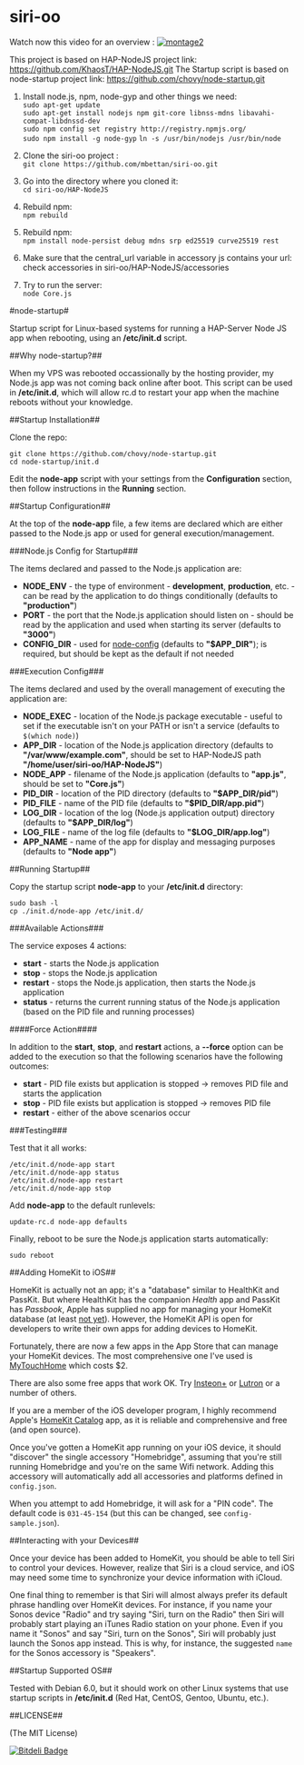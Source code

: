 # siri-oo
Watch now this video for an overview : 
[![montage2](https://cloud.githubusercontent.com/assets/14251830/16616715/4a6a0e88-437f-11e6-9bc4-825f6166f84c.png)](https://www.youtube.com/watch?v=DLW6PzS7jzw&index=1&list=PLTHT-7anq_BWCvIChJ1G9BFmtZhZ4d3Oz)

This project is based on HAP-NodeJS project link: https://github.com/KhaosT/HAP-NodeJS.git
The Startup script is based on node-startup project link: https://github.com/chovy/node-startup.git

1. Install node.js, npm, node-gyp and other things we need:  
     ``sudo apt-get update``  
     ``sudo apt-get install nodejs npm git-core libnss-mdns libavahi-compat-libdnssd-dev``  
     ``sudo npm config set registry http://registry.npmjs.org/``  
     ``sudo npm install -g node-gyp``
     ``ln -s /usr/bin/nodejs /usr/bin/node``

1. Clone the siri-oo project :  
     ``git clone https://github.com/mbettan/siri-oo.git``  

1. Go into the directory where you cloned it:  
    ``cd siri-oo/HAP-NodeJS``  

1. Rebuild npm:  
    ``npm rebuild``  

1. Rebuild npm:  
    ``npm install node-persist debug mdns srp ed25519 curve25519 rest``

1. Make sure that the central_url variable in accessory js contains your url:  
    check accessories in siri-oo/HAP-NodeJS/accessories

1. Try to run the server:  
    ``node Core.js``  

#node-startup#

Startup script for Linux-based systems for running a HAP-Server Node JS app when rebooting, using an **/etc/init.d** script.


##Why node-startup?##

When my VPS was rebooted occassionally by the hosting provider, my Node.js app was not coming back online after boot. This script can be used in **/etc/init.d**, which will allow rc.d to restart your app when the machine reboots without your knowledge.

##Startup Installation##

Clone the repo:

    git clone https://github.com/chovy/node-startup.git
    cd node-startup/init.d

Edit the **node-app** script with your settings from the **Configuration** section, then follow instructions in the **Running** section.

##Startup Configuration##

At the top of the **node-app** file, a few items are declared which are either passed to the Node.js app or used for general execution/management.

###Node.js Config for Startup###

The items declared and passed to the Node.js application are:

- **NODE_ENV** - the type of environment - **development**, **production**, etc. - can be read by the application to do things conditionally (defaults to **"production"**)
- **PORT** - the port that the Node.js application should listen on - should be read by the application and used when starting its server (defaults to **"3000"**)
- **CONFIG_DIR** - used for [node-config](https://github.com/lorenwest/node-config) (defaults to **"$APP_DIR"**); is required, but should be kept as the default if not needed

###Execution Config###

The items declared and used by the overall management of executing the application are:

- **NODE_EXEC** - location of the Node.js package executable - useful to set if the executable isn't on your PATH or isn't a service (defaults to `$(which node)`)
- **APP_DIR** - location of the Node.js application directory (defaults to **"/var/www/example.com"**, should be set to HAP-NodeJS path **"/home/user/siri-oo/HAP-NodeJS"**)
- **NODE_APP** - filename of the Node.js application (defaults to **"app.js"**, should be set to **"Core.js"**)
- **PID_DIR** - location of the PID directory (defaults to **"$APP_DIR/pid"**)
- **PID_FILE** - name of the PID file (defaults to **"$PID_DIR/app.pid"**)
- **LOG_DIR** - location of the log (Node.js application output) directory (defaults to **"$APP_DIR/log"**)
- **LOG_FILE** - name of the log file (defaults to **"$LOG_DIR/app.log"**)
- **APP_NAME** - name of the app for display and messaging purposes (defaults to **"Node app"**)

##Running Startup##
	
Copy the startup script **node-app** to your **/etc/init.d** directory:

    sudo bash -l
    cp ./init.d/node-app /etc/init.d/

###Available Actions###

The service exposes 4 actions:

- **start** - starts the Node.js application
- **stop** - stops the Node.js application
- **restart** - stops the Node.js application, then starts the Node.js application
- **status** - returns the current running status of the Node.js application (based on the PID file and running processes)

####Force Action####

In addition to the **start**, **stop**, and **restart** actions, a **--force** option can be added to the execution so that the following scenarios have the following outcomes:

- **start** - PID file exists but application is stopped -> removes PID file and starts the application
- **stop** - PID file exists but application is stopped -> removes PID file
- **restart** - either of the above scenarios occur

###Testing###

Test that it all works:

    /etc/init.d/node-app start
    /etc/init.d/node-app status
    /etc/init.d/node-app restart
    /etc/init.d/node-app stop

Add **node-app** to the default runlevels:

    update-rc.d node-app defaults

Finally, reboot to be sure the Node.js application starts automatically:

    sudo reboot

##Adding HomeKit to iOS##

HomeKit is actually not an app; it's a "database" similar to HealthKit and PassKit. But where HealthKit has the companion _Health_ app and PassKit has _Passbook_, Apple has supplied no app for managing your HomeKit database (at least [not yet](http://9to5mac.com/2015/05/20/apples-planned-ios-9-home-app-uses-virtual-rooms-to-manage-homekit-accessories/)). However, the HomeKit API is open for developers to write their own apps for adding devices to HomeKit.

Fortunately, there are now a few apps in the App Store that can manage your HomeKit devices. The most comprehensive one I've used is [MyTouchHome](https://itunes.apple.com/us/app/mytouchhome/id965142360?mt=8&at=11lvmd&ct=mhweb) which costs $2.

There are also some free apps that work OK. Try [Insteon+](https://itunes.apple.com/US/app/id919270334?mt=8) or [Lutron](https://itunes.apple.com/us/app/lutron-app-for-caseta-wireless/id886753021?mt=8) or a number of others.

If you are a member of the iOS developer program, I highly recommend Apple's [HomeKit Catalog](https://developer.apple.com/library/ios/samplecode/HomeKitCatalog/Introduction/Intro.html) app, as it is reliable and comprehensive and free (and open source).

Once you've gotten a HomeKit app running on your iOS device, it should "discover" the single accessory "Homebridge", assuming that you're still running Homebridge and you're on the same Wifi network. Adding this accessory will automatically add all accessories and platforms defined in `config.json`.

When you attempt to add Homebridge, it will ask for a "PIN code". The default code is `031-45-154` (but this can be changed, see `config-sample.json`).

##Interacting with your Devices##

Once your device has been added to HomeKit, you should be able to tell Siri to control your devices. However, realize that Siri is a cloud service, and iOS may need some time to synchronize your device information with iCloud.

One final thing to remember is that Siri will almost always prefer its default phrase handling over HomeKit devices. For instance, if you name your Sonos device "Radio" and try saying "Siri, turn on the Radio" then Siri will probably start playing an iTunes Radio station on your phone. Even if you name it "Sonos" and say "Siri, turn on the Sonos", Siri will probably just launch the Sonos app instead. This is why, for instance, the suggested `name` for the Sonos accessory is "Speakers".

##Startup Supported OS##

Tested with Debian 6.0, but it should work on other Linux systems that use startup scripts in **/etc/init.d** (Red Hat, CentOS, Gentoo, Ubuntu, etc.).

##LICENSE##

(The MIT License)


[![Bitdeli Badge](https://d2weczhvl823v0.cloudfront.net/chovy/node-startup/trend.png)](https://bitdeli.com/free "Bitdeli Badge")

